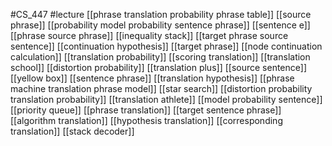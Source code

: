 #CS_447
#lecture
[[phrase translation probability phrase table]]
[[source phrase]]
[[probability model probability sentence phrase]]
[[sentence e]]
[[phrase source phrase]]
[[inequality stack]]
[[target phrase source sentence]]
[[continuation hypothesis]]
[[target phrase]]
[[node continuation calculation]]
[[translation probability]]
[[scoring translation]]
[[translation school]]
[[distortion probability]]
[[translation plus]]
[[source sentence]]
[[yellow box]]
[[sentence phrase]]
[[translation hypothesis]]
[[phrase machine translation phrase model]]
[[star search]]
[[distortion probability translation probability]]
[[translation athlete]]
[[model probability sentence]]
[[priority queue]]
[[phrase translation]]
[[target sentence phrase]]
[[algorithm translation]]
[[hypothesis translation]]
[[corresponding translation]]
[[stack decoder]]
